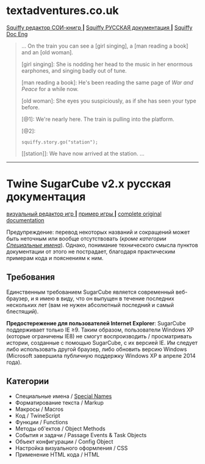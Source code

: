 # textadventures.co.uk
[ Squiffy редактор СОИ-книгр ](http://textadventures.co.uk/squiffy/editor) **|** [ Squiffy РУССКАЯ документация ](squiffy_doc_ru.md) **|** [ Squiffy Doc Eng ](http://docs.textadventures.co.uk/squiffy/)

> ...
> On the train you can see a [girl singing], a [man reading a book] and an [old woman].
>
>   [girl singing]:
>   She is nodding her head to the music in her enormous earphones, and singing badly out of tune.
>
>   [man reading a book]:
>   He's been reading the same page of *War and Peace* for a while now.
>
>   [old woman]:
>   She eyes you suspiciously, as if she has seen your type before.
> 
> [@1]:
> We're nearly here. The train is pulling into the platform.
> 
>[@2]:
>
>     squiffy.story.go("station");
>
> [[station]]:
> We have now arrived at the station.
> ...

- - - - - - -

# Twine SugarCube v2.x русская документация
[ визуальный редактор игр ](https://twinery.org) **|** [ пример игры ](https://db.crem.xyz/f/uploads/Uh_est_ro.html) **|** [ complete original documentation ](http://www.motoslave.net/sugarcube/2/)

Предупреждение: перевод некоторых названий и сокращений может быть неточным или вообще отсутствовать (_кроме категории [Специальные имена](https://github.com/Wol4ik/Wol4ik.github.io/blob/master/twine2_engine/tw2_doc_enola.md)_). Однако, понимание технического смысла пунктов документации от этого не пострадает, благодаря практическим примерам кода и пояснениям к ним.
## Требования
Единственным требованием SugarCube является современный веб-браузер, и я имею в виду, что он выпущен в течение последних нескольких лет (вам не нужен абсолютный последний и самый блестящий).

**Предостережение для пользователей Internet Explorer**: SugarCube поддерживает только IE ≥9. Таким образом, пользователи Windows XP (которые ограничены IE8) не смогут воспроизводить / просматривать истории, созданные с помощью SugarCube, с их версией IE. Им следует либо использовать другой браузер, либо обновить версию  Windows (Microsoft завершила публичную поддержку Windows XP в апреле 2014 года).
## Категории
* Специальные имена / [Special Names](https://github.com/Wol4ik/Wol4ik.github.io/blob/master/twine2_engine/tw2_doc_enola.md)
* Форматирование текста / Markup
* Макросы / Macros
* Код / TwineScript
* Функции / Functions
* Методы об'ектов / Object Methods
* События и задачи / Passage Events & Task Objects
* Объект конфигурации / Config Object
* Настройка визуального оформления / CSS
* Применение HTML кода / HTML

